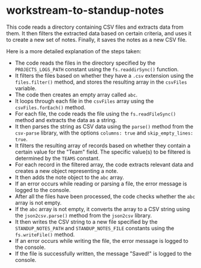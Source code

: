 # workstream-to-standup-notes

This code reads a directory containing CSV files and extracts data from them. It then filters the extracted data based on certain criteria, and uses it to create a new set of notes. Finally, it saves the notes as a new CSV file.

Here is a more detailed explanation of the steps taken:
* The code reads the files in the directory specified by the `PROJECTS_LOGS_PATH` constant using the `fs.readdirSync()` function.
* It filters the files based on whether they have a `.csv` extension using the `files.filter()` method, and stores the resulting array in the `csvFiles` variable.
* The code then creates an empty array called `abc`.
* It loops through each file in the `csvFiles` array using the `csvFiles.forEach()` method.
* For each file, the code reads the file using the `fs.readFileSync()` method and extracts the data as a string.
* It then parses the string as CSV data using the `parse()` method from the `csv-parse` library, with the options `columns: true` and `skip_empty_lines: true`.
* It filters the resulting array of records based on whether they contain a certain value for the "Team" field. The specific value(s) to be filtered is determined by the `TEAMS` constant.
* For each record in the filtered array, the code extracts relevant data and creates a new object representing a note.
* It then adds the note object to the `abc` array.
* If an error occurs while reading or parsing a file, the error message is logged to the console.
* After all the files have been processed, the code checks whether the `abc` array is not empty.
* If the `abc` array is not empty, it converts the array to a CSV string using the `json2csv.parse()` method from the `json2csv` library.
* It then writes the CSV string to a new file specified by the `STANDUP_NOTES_PATH` and `STANDUP_NOTES_FILE` constants using the `fs.writeFile()` method.
* If an error occurs while writing the file, the error message is logged to the console.
* If the file is successfully written, the message "Saved!" is logged to the console.